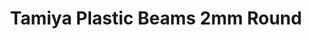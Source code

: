 ---
layout: product
title: "Tamiya Plastic Beams 2mm Round"
price: "550" 
desc: "N/A"
img_path: "/assets/img/70132.jpg"
brand: "N/A"
available: true
special_offer: false
new: true
soon: false
cat: "070000"
subcat: "070500"
subsubcat: "0N/A"
sifra: "70132"
popular: true
---
